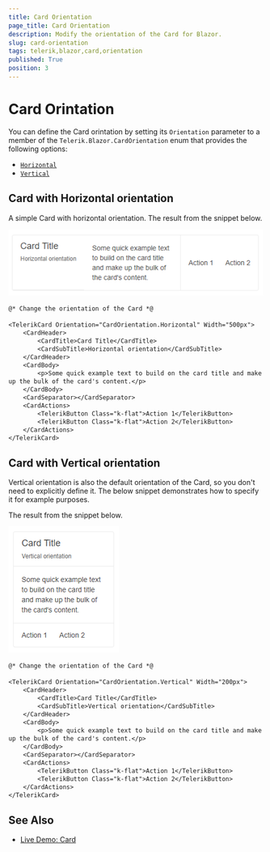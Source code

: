 ```yaml
---
title: Card Orientation
page_title: Card Orientation
description: Modify the orientation of the Card for Blazor.
slug: card-orientation
tags: telerik,blazor,card,orientation
published: True
position: 3
---
```


# Card Orintation

You can define the Card orintation by setting its `Orientation` parameter to a member of the `Telerik.Blazor.CardOrientation` enum that provides the following options:
   * [`Horizontal`](#card-with-horizontal-orientation)
   * [`Vertical`](#card-with-vertical-orientation)


## Card with Horizontal orientation

A simple Card with horizontal orientation. The result from the snippet below.

![Card with horizontal orientation](images/horizontal-orientation-example.png)

````CSHTML
@* Change the orientation of the Card *@

<TelerikCard Orientation="CardOrientation.Horizontal" Width="500px">
    <CardHeader>
        <CardTitle>Card Title</CardTitle>
        <CardSubTitle>Horizontal orientation</CardSubTitle>
    </CardHeader>
    <CardBody>
        <p>Some quick example text to build on the card title and make up the bulk of the card's content.</p>
    </CardBody>
    <CardSeparator></CardSeparator>
    <CardActions>
        <TelerikButton Class="k-flat">Action 1</TelerikButton>
        <TelerikButton Class="k-flat">Action 2</TelerikButton>
    </CardActions>
</TelerikCard>
````


## Card with Vertical orientation

Vertical orientation is also the default orientation of the Card, so you don't need to explicitly define it. The below snippet demonstrates how to specify it for example purposes.

The result from the snippet below.

![Card with horizontal orientation](images/vertical-orientation-example.png)

````CSTHML
@* Change the orientation of the Card *@

<TelerikCard Orientation="CardOrientation.Vertical" Width="200px">
    <CardHeader>
        <CardTitle>Card Title</CardTitle>
        <CardSubTitle>Vertical orientation</CardSubTitle>
    </CardHeader>
    <CardBody>
        <p>Some quick example text to build on the card title and make up the bulk of the card's content.</p>
    </CardBody>
    <CardSeparator></CardSeparator>
    <CardActions>
        <TelerikButton Class="k-flat">Action 1</TelerikButton>
        <TelerikButton Class="k-flat">Action 2</TelerikButton>
    </CardActions>
</TelerikCard>
````

## See Also

  * [Live Demo: Card](https://demos.telerik.com/blazor-ui/card/orientation)